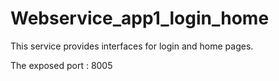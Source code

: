 # Webservice_app1_login_home  
This service provides interfaces for login and home pages.

The exposed port : 8005